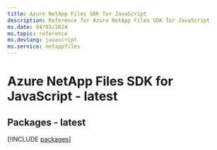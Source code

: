 ```yaml
---
title: Azure NetApp Files SDK for JavaScript
description: Reference for Azure NetApp Files SDK for JavaScript
ms.date: 04/03/2024
ms.topic: reference
ms.devlang: javascript
ms.service: netappfiles
---
```

# Azure NetApp Files SDK for JavaScript - latest
## Packages - latest
[!INCLUDE [packages](netapp-files-index.md)]